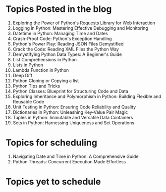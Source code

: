 # Topics Posted in the blog
1. Exploring the Power of Python's Requests Library for Web Interaction
2. Logging in Python: Mastering Effective Debugging and Monitoring
3. Datetime in Python: Managing Time and Dates
4. Crash-Proof Code: Python's Exception Handling
5. Python's Power Play: Reading JSON Files Demystified
6. Crack the Code: Reading XML Files the Python Way
7. Demystifying Python Data Types: A Beginner's Guide
8. List Comprehensions in Python
9. Lists in Python
10. Lambda Function in Python
11. Deep Diff
12. Python Cloning or Copying a list
13. Python Tips and Tricks
14. Python Classes: Blueprint for Structuring Code and Data
15. Exploring Inheritance and Polymorphism in Python: Building Flexible and Reusable Code
16. Unit Testing in Python: Ensuring Code Reliability and Quality
17. Dictionaries in Python: Unleashing Key-Value Pair Magic
18. Tuples in Python: Immutable and Versatile Data Containers
19. Sets in Python: Harnessing Uniqueness and Set Operations

# Topics for scheduling
1. Navigating Date and Time in Python: A Comprehensive Guide
2. Python Threads: Concurrent Execution Made Effortless

# Topics yet to schedule